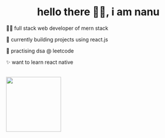 <h1 align="center">hello there 🙋‍♂️, i am nanu</h1>

🧑‍💻 full stack web developer of mern stack

🏫 currently building projects using react.js

🏃 practising dsa @ leetcode

✨ want to learn react native

<br>

<img height="150em" src="https://github-readme-stats-eight-theta.vercel.app/api?username=nanup&show_icons=true&theme=algolia&include_all_commits=true&count_private=true"/>
